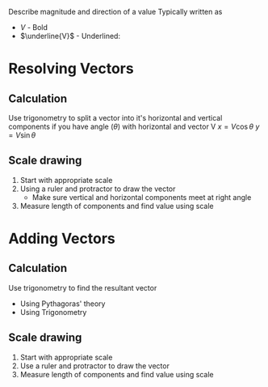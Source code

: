 Describe magnitude and direction of a value
Typically written as
- *V* - Bold
- $\underline{V}$ - Underlined: 
# Resolving Vectors
## Calculation
Use trigonometry to split a vector into it's horizontal and vertical components
if you have angle ($\theta$) with horizontal and vector V
$x = V \cos{\theta}$
$y = V\sin{\theta}$
## Scale drawing
1. Start with appropriate scale
2. Using a ruler and protractor to draw the vector
	- Make sure vertical and horizontal components meet at right angle
3. Measure length of components and find value using scale 
# Adding Vectors
## Calculation
Use trigonometry to find the resultant vector
- Using Pythagoras' theory
- Using Trigonometry
## Scale drawing
1. Start with appropriate scale
2. Use a ruler and protractor to draw the vector
3. Measure length of components and find value using scale